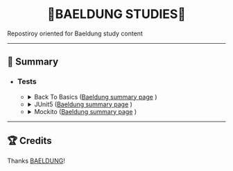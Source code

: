 <h1 align=center>🍃BAELDUNG STUDIES🍃</h1>
<p>Repostiroy oriented for Baeldung study content</p>


<hr>


<h2>📌 Summary</h2>
<ul>
  <li>
    <h3>Tests</h3>
    <ul>
      <li>
        <details close>
          <summary><span>Back To Basics (<a href="https://www.baeldung.com/java-tutorial">Baeldung summary page</a> ) </span></summary>
          <ul>
            <li>
              <details close>
                <summary><span>5. Java Streams (<a href="https://www.baeldung.com/java-streams">Baeldung summary page</a> ) </span></summary>
                <ul>
                  <li>
                    <span>Introduction to Java 8 (<a href="https://github.com/LoriaLawrenceZ/Baeldung/blob/main/BackToBasics/Streams/StreamBasics/IntroductionToStreams.md" target="_blank">notes<a> | <a href="https://www.baeldung.com/java-8-streams-introduction">Baeldung page</a> ) </span>
                  </li>
                  <li>
                    <span>The Java 8 Stream API (<a href="https://github.com/LoriaLawrenceZ/Baeldung/blob/main/BackToBasics/Streams/StreamBasics/StreamAPITutorial.md" target="_blank">notes<a> | <a href="https://www.baeldung.com/java-8-streams">Baeldung page</a> ) </span>
                  </li>
                </ul>
              </details>
            </li>
          </ul>
        </details>
      </li>
<!---->
      <li>
        <details close>
          <summary><span>JUnit5 (<a href="https://www.baeldung.com/category/testing/tag/junit-5">Baeldung summary page</a> ) </span></summary>
          <ul>
            <li>
              <span>1 - A Guide to JUnit5 (<a href="https://github.com/LoriaLawrenceZVR/Baeldung/tree/main/Tests/JUnit5/AGuideToJUnit5/notes.md" target="_blank">notes<a> | <a href="https://www.baeldung.com/junit-5">Baeldung page</a> ) </span>
            </li>
          </ul>
        </details>
      </li>
<!---->
      <li>
        <details close>
          <summary><span>Mockito (<a href="https://www.baeldung.com/category/testing/tag/mockito" target="_blank">Baeldung summary page</a> ) </span></summary>
          <ul>
            <li>
              <span>1 - Getting Started with Mockito @Mock, @Spy, @Captor and @InjectMocks (<a href="https://github.com/LoriaLawrenceZVR/Baeldung/tree/main/Tests/Mockito/GettingStartedWithMockito/notes.md" target="_blank">notes<a> | <a href="https://www.baeldung.com/mockito-annotations">Baeldung page</a> ) </span>
            </li>
          </ul>
        </details>
      </li>
    </ul>
  </li>
</ul>


<hr>


<h2>🏆 Credits</h2>
<span>Thanks <a href="https://www.baeldung.com/">BAELDUNG</a>!</span>
